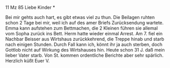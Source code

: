 11 Mz 85
Liebe Kinder <Marie>*

Bei mir gehts auch hart, es gibt etwas viel zu thun. Die Beilagen ruhten schon 2 Tage bei mir, weil ich auf des amer Briefs Zurücksendung wartete. Emma kann aufstehen zum Bettmachen, die 2 Kleinen führen sie allemal vom Sopha zurück ins Bett. Herm hatte wieder einmal Arrest. Am 7. fiel ein Nachbar Beisser aus Wirtshaus zurückkehrend, die Treppe hinab und starb nach einigen Stunden. Durch Fall kann ich, könnt ihr ja auch sterben, doch Gottlob nicht auf Wirkung des Wirtshauses hin. Heute schon 31 J. daß mein lieber Vater starb. Von St. kommen ordentliche Berichte aber sehr spärlich.  Herzlich küßt Euer V.
